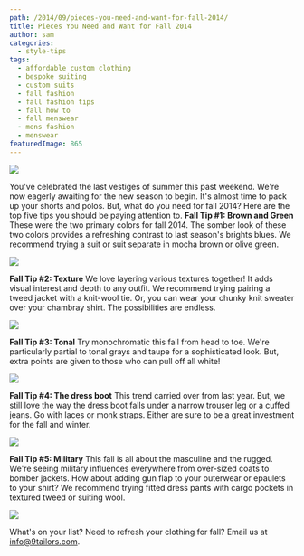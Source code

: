 ```yaml
---
path: /2014/09/pieces-you-need-and-want-for-fall-2014/
title: Pieces You Need and Want for Fall 2014
author: sam
categories: 
  - style-tips
tags: 
  - affordable custom clothing
  - bespoke suiting
  - custom suits
  - fall fashion
  - fall fashion tips
  - fall how to
  - fall menswear
  - mens fashion
  - menswear
featuredImage: 865
---
```

[![](http://1.bp.blogspot.com/-heQmpE_6VwI/VAihCMNbqvI/AAAAAAAAbQw/aJkc08yQ6-4/s1600/fall_20141.jpg)](http://1.bp.blogspot.com/-heQmpE_6VwI/VAihCMNbqvI/AAAAAAAAbQw/aJkc08yQ6-4/s1600/fall_20141.jpg)

You've celebrated the last vestiges of summer this past weekend. We're now eagerly awaiting for the new season to begin. It's almost time to pack up your shorts and polos. But, what do you need for fall 2014? Here are the top five tips you should be paying attention to. **Fall Tip #1: Brown and Green** These were the two primary colors for fall 2014. The somber look of these two colors provides a refreshing contrast to last season's brights blues. We recommend trying a suit or suit separate in mocha brown or olive green.

[![](http://4.bp.blogspot.com/-iUxOMgx6i5o/VAh7daovpRI/AAAAAAAAbPo/ZGQ_TeoPqzU/s1600/OD-AB684_mens_s_DV_20101028235650.jpg)](http://4.bp.blogspot.com/-iUxOMgx6i5o/VAh7daovpRI/AAAAAAAAbPo/ZGQ_TeoPqzU/s1600/OD-AB684_mens_s_DV_20101028235650.jpg)

**Fall Tip #2: Texture** We love layering various textures together! It adds visual interest and depth to any outfit. We recommend trying pairing a tweed jacket with a knit-wool tie. Or, you can wear your chunky knit sweater over your chambray shirt. The possibilities are endless.

[![](http://4.bp.blogspot.com/-Qw7W2xTUzt4/VAhqBRHGDzI/AAAAAAAAbMo/KPl1paX0Y6c/s1600/2014-09-04%2B09.31.07%2B2.jpg)](http://4.bp.blogspot.com/-Qw7W2xTUzt4/VAhqBRHGDzI/AAAAAAAAbMo/KPl1paX0Y6c/s1600/2014-09-04%2B09.31.07%2B2.jpg)

**Fall Tip #3: Tonal** Try monochromatic this fall from head to toe. We're particularly partial to tonal grays and taupe for a sophisticated look. But, extra points are given to those who can pull off all white!

[![](http://4.bp.blogspot.com/-3MCUq6HTdEc/VAhq84WzS7I/AAAAAAAAbM4/ie81p4MIqZE/s1600/25029f20413e538e8c9ae20227024607.jpg)](http://4.bp.blogspot.com/-3MCUq6HTdEc/VAhq84WzS7I/AAAAAAAAbM4/ie81p4MIqZE/s1600/25029f20413e538e8c9ae20227024607.jpg)

**Fall Tip #4: The dress boot** This trend carried over from last year. But, we still love the way the dress boot falls under a narrow trouser leg or a cuffed jeans. Go with laces or monk straps. Either are sure to be a great investment for the fall and winter.

[![](http://3.bp.blogspot.com/-7z0N579DY8g/VAhoKKmYnEI/AAAAAAAAbLo/XPz9GJxyQ6s/s1600/mM7Hc8hphEdkYvItgeOHYEg.jpg)](http://3.bp.blogspot.com/-7z0N579DY8g/VAhoKKmYnEI/AAAAAAAAbLo/XPz9GJxyQ6s/s1600/mM7Hc8hphEdkYvItgeOHYEg.jpg)

**Fall Tip #5: Military** This fall is all about the masculine and the rugged. We're seeing military influences everywhere from over-sized coats to bomber jackets. How about adding gun flap to your outerwear or epaulets to your shirt? We recommend trying fitted dress pants with cargo pockets in textured tweed or suiting wool.

[![](http://3.bp.blogspot.com/-pH3ntKmZZCM/VAhvXEmOdVI/AAAAAAAAbNU/FXj6dwn83CM/s1600/3442389_Untitled-1.jpg)](http://3.bp.blogspot.com/-pH3ntKmZZCM/VAhvXEmOdVI/AAAAAAAAbNU/FXj6dwn83CM/s1600/3442389_Untitled-1.jpg)

What's on your list? Need to refresh your clothing for fall? Email us at [info@9tailors.com](mailto:info@9tailors.com).
